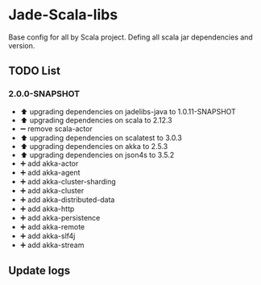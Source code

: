 Jade-Scala-libs
=================

Base config for all by Scala project.
Defing all scala jar dependencies and version.

TODO List
-----------------

### 2.0.0-SNAPSHOT

* :arrow_up: upgrading dependencies on jadelibs-java to 1.0.11-SNAPSHOT
* :arrow_up: upgrading dependencies on scala to 2.12.3
* :heavy_minus_sign:   remove  scala-actor
* :arrow_up: upgrading dependencies on scalatest to 3.0.3
* :arrow_up: upgrading dependencies on akka  to 2.5.3
* :arrow_up: upgrading dependencies on json4s to 3.5.2
* :heavy_plus_sign: add akka-actor
* :heavy_plus_sign: add akka-agent
* :heavy_plus_sign: add akka-cluster-sharding
* :heavy_plus_sign: add akka-cluster
* :heavy_plus_sign: add akka-distributed-data
* :heavy_plus_sign: add akka-http
* :heavy_plus_sign: add akka-persistence
* :heavy_plus_sign: add akka-remote
* :heavy_plus_sign: add akka-slf4j
* :heavy_plus_sign: add akka-stream


Update logs
-----------------

